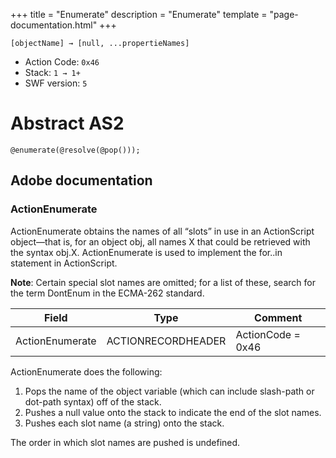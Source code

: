 +++
title = "Enumerate"
description = "Enumerate"
template = "page-documentation.html"
+++

```
[objectName] → [null, ...propertieNames]
```

- Action Code: `0x46`
- Stack: `1 → 1+`
- SWF version: `5`

# Abstract AS2

```
@enumerate(@resolve(@pop()));
```

## Adobe documentation

### ActionEnumerate

ActionEnumerate obtains the names of all “slots” in use in an ActionScript object—that is, for an object obj, all
names X that could be retrieved with the syntax obj.X. ActionEnumerate is used to implement the for..in
statement in ActionScript.

**Note**: Certain special slot names are omitted; for a list of these, search for the term DontEnum in the ECMA-262
standard.

| Field           | Type               | Comment           |
|-----------------|--------------------|-------------------|
| ActionEnumerate | ACTIONRECORDHEADER | ActionCode = 0x46 |

ActionEnumerate does the following:

1. Pops the name of the object variable (which can include slash-path or dot-path syntax) off of the stack.
2. Pushes a null value onto the stack to indicate the end of the slot names.
3. Pushes each slot name (a string) onto the stack.

The order in which slot names are pushed is undefined.
